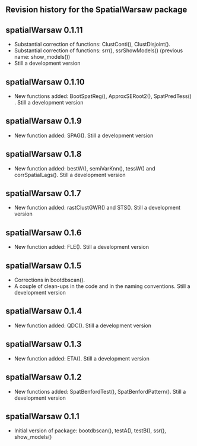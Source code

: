 Revision history for the SpatialWarsaw package
----------------------------------------------

## spatialWarsaw 0.1.11

* Substantial correction of functions: ClustConti(), ClustDisjoint(). 
* Substantial correction of functions: srr(), ssrShowModels() (previous name: show_models())
* Still a development version

## spatialWarsaw 0.1.10

* New functions added: BootSpatReg(), ApproxSERoot2(), SpatPredTess() . Still a development version

## spatialWarsaw 0.1.9

* New function added: SPAG(). Still a development version

## spatialWarsaw 0.1.8

* New function added: bestW(), semiVarKnn(), tessW() and corrSpatialLags(). Still a development version

## spatialWarsaw 0.1.7

* New function added: rastClustGWR() and STS(). Still a development version

## spatialWarsaw 0.1.6

* New function added: FLE(). Still a development version

## spatialWarsaw 0.1.5

* Corrections in bootdbscan(). 
* A couple of clean-ups in the code and in the naming conventions.  Still a development version

## spatialWarsaw 0.1.4

* New function added: QDC(). Still a development version

## spatialWarsaw 0.1.3

* New function added: ETA(). Still a development version

## spatialWarsaw 0.1.2

* New functions added: SpatBenfordTest(), SpatBenfordPattern(). Still a development version

## spatialWarsaw 0.1.1

* Initial version of package: bootdbscan(), testA(), testB(), ssr(), show_models()
